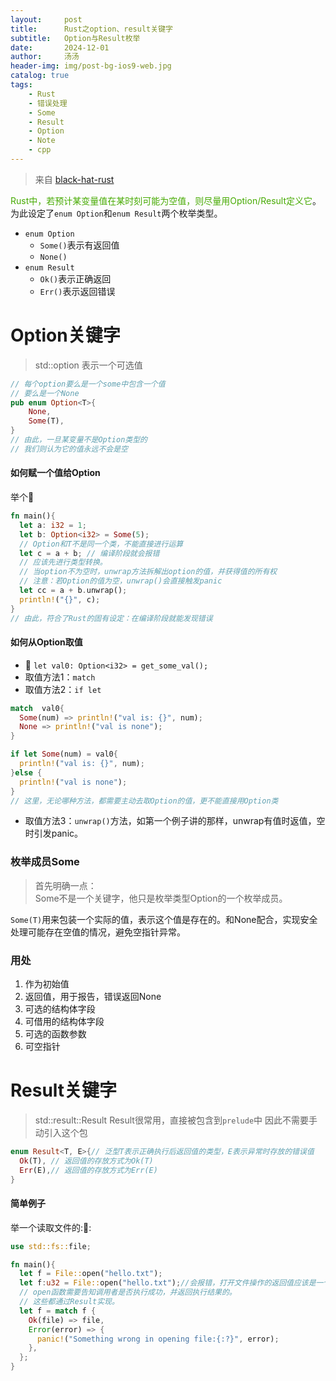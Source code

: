 ```yaml
---
layout:     post
title:      Rust之option、result关键字
subtitle:   Option与Result枚举
date:       2024-12-01
author:     汤汤
header-img: img/post-bg-ios9-web.jpg
catalog: true
tags:
    - Rust
    - 错误处理
    - Some
    - Result
    - Option
    - Note
    - cpp
---
```

> 来自 [black-hat-rust](https://github.com/skerkour/black-hat-rust) 

<font color="#46aa00">Rust中，若预计某变量值在某时刻可能为空值，则尽量用Option/Result定义它</font>。为此设定了`enum Option`和`enum Result`两个枚举类型。

+ `enum Option`
  + `Some()`表示有返回值
  + `None()`
+ `enum Result`
  + `Ok()`表示正确返回
  + `Err()`表示返回错误

# Option关键字
> std::option
> 表示一个可选值

```rust
// 每个option要么是一个some中包含一个值
// 要么是一个None
pub enum Option<T>{
    None,
    Some(T),
}
// 由此，一旦某变量不是Option类型的 
// 我们则认为它的值永远不会是空  
```

#### 如何赋一个值给Option
举个:chestnut:  

```rust
fn main(){
  let a: i32 = 1;
  let b: Option<i32> = Some(5);
  // Option和T不是同一个类，不能直接进行运算
  let c = a + b; // 编译阶段就会报错
  // 应该先进行类型转换。  
  // 当option不为空时，unwrap方法拆解出option的值，并获得值的所有权  
  // 注意：若Option的值为空，unwrap()会直接触发panic  
  let cc = a + b.unwrap(); 
  println!("{}", c);
}
// 由此，符合了Rust的固有设定：在编译阶段就能发现错误  
```
#### 如何从Option取值
- :chestnut: `let val0: Option<i32> = get_some_val();` 
- 取值方法1：`match`
- 取值方法2：`if let`

```rust
match  val0{
  Some(num) => println!("val is: {}", num);
  None => println!("val is none");
}

if let Some(num) = val0{
  println!("val is: {}", num);
}else {
  println!("val is none");
}
// 这里，无论哪种方法，都需要主动去取Option的值，更不能直接用Option类
```
- 取值方法3：`unwrap()`方法，如第一个例子讲的那样，unwrap有值时返值，空时引发panic。

### 枚举成员Some
> 首先明确一点：  
> Some不是一个关键字，他只是枚举类型Option的一个枚举成员。

`Some(T)`用来包装一个实际的值，表示这个值是存在的。和None配合，实现安全处理可能存在空值的情况，避免空指针异常。

### 用处
1. 作为初始值
2. 返回值，用于报告，错误返回None
3. 可选的结构体字段
4. 可借用的结构体字段
5. 可选的函数参数
6. 可空指针

# Result关键字  
> std::result::Result
> Result很常用，直接被包含到`prelude`中
> 因此不需要手动引入这个包

```rust
enum Result<T, E>{// 泛型T表示正确执行后返回值的类型，E表示异常时存放的错误值 
  Ok(T), // 返回值的存放方式为Ok(T)
  Err(E),// 返回值的存放方式为Err(E)
}
```
#### 简单例子 
举一个读取文件的::chestnut:: 

```rust
use std::fs::file;

fn main(){
  let f = File::open("hello.txt");
  let f:u32 = File::open("hello.txt");//会报错，打开文件操作的返回值应该是一个文件句柄，再不济也是个IO错误。不能是整型
  // open函数需要告知调用者是否执行成功，并返回执行结果的。
  // 这些都通过Result实现。
  let f = match f {
    Ok(file) => file,
    Error(error) => {
      panic!("Something wrong in opening file:{:?}", error);
    },
  };
}
```
